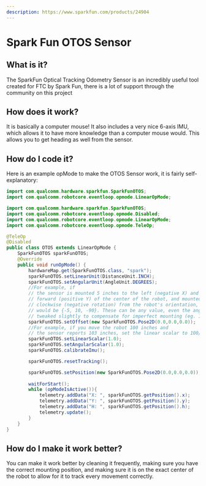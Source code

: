 ```yaml
---
description: https://www.sparkfun.com/products/24904
---
```


# Spark Fun OTOS Sensor

## What is it?

The SparkFun Optical Tracking Odometry Sensor is an incredibly useful tool created for FTC by Spark Fun, there is a lot of support through the community on this project

## How does it work?

It is basically a computer mouse! It also includes a very nice 6-axis IMU, which allows it to have more knowledge than a computer mouse would. This allows you to get heading as well from the sensor.

## How do I code it?

Here is an example opMode to make the OTOS Sensor work, it is fairly self-explanatory:

```java
import com.qualcomm.hardware.sparkfun.SparkFunOTOS;
import com.qualcomm.robotcore.eventloop.opmode.LinearOpMode;

import com.qualcomm.hardware.sparkfun.SparkFunOTOS;
import com.qualcomm.robotcore.eventloop.opmode.Disabled;
import com.qualcomm.robotcore.eventloop.opmode.LinearOpMode;
import com.qualcomm.robotcore.eventloop.opmode.TeleOp;

@TeleOp
@Disabled
public class OTOS extends LinearOpMode {
    SparkFunOTOS sparkFunOTOS;
    @Override
    public void runOpMode() {
        hardwareMap.get(SparkFunOTOS.class, "spark");
        sparkFunOTOS.setLinearUnit(DistanceUnit.INCH);
        sparkFunOTOS.setAngularUnit(AngleUnit.DEGREES);
        //For example, if
        // the sensor is mounted 5 inches to the left (negative X) and 10 inches
        // forward (positive Y) of the center of the robot, and mounted 90 degrees
        // clockwise (negative rotation) from the robot's orientation, the offset
        // would be {-5, 10, -90}. These can be any value, even the angle can be
        // tweaked slightly to compensate for imperfect mounting (eg. 1.3 degrees).
        sparkFunOTOS.setOffset(new SparkFunOTOS.Pose2D(0.0,0.0,0.0));
        //For example, if you move the robot 100 inches and
        // the sensor reports 103 inches, set the linear scalar to 100/103 = 0.971
        sparkFunOTOS.setLinearScalar(1.0);
        sparkFunOTOS.setAngularScalar(1.0);
        sparkFunOTOS.calibrateImu();

        sparkFunOTOS.resetTracking();

        sparkFunOTOS.setPosition(new SparkFunOTOS.Pose2D(0.0,0.0,0.0));
        
        waitForStart();
        while (opModeIsActive()){
            telemetry.addData("X: ", sparkFunOTOS.getPosition().x);
            telemetry.addData("Y: ", sparkFunOTOS.getPosition().y);
            telemetry.addData("H: ", sparkFunOTOS.getPosition().h);
            telemetry.update();
        }
    }
}
```

## How do I make it work better?

You can make it work better by cleaning it frequently, making sure you have the correct mounting position, and making sure it is on the exact center of the robot to allow for it to track every movement correctly.
